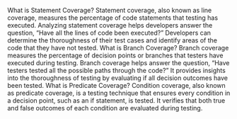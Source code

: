 What is Statement Coverage? 
Statement coverage, also known as line coverage, measures the percentage of code statements that testing has executed. Analyzing statement coverage helps developers answer the question, “Have all the lines of code been executed?” Developers can determine the thoroughness of their test cases and identify areas of the code that they have not tested.
What is Branch Coverage? 
Branch coverage measures the percentage of decision points or branches that testers have executed during testing. Branch coverage helps answer the question, “Have testers tested all the possible paths through the code?” It provides insights into the thoroughness of testing by evaluating if all decision outcomes have been tested.
What is Predicate Coverage? 
Condition coverage, also known as predicate coverage, is a testing technique that ensures every condition in a decision point, such as an if statement, is tested. It verifies that both true and false outcomes of each condition are evaluated during testing.
